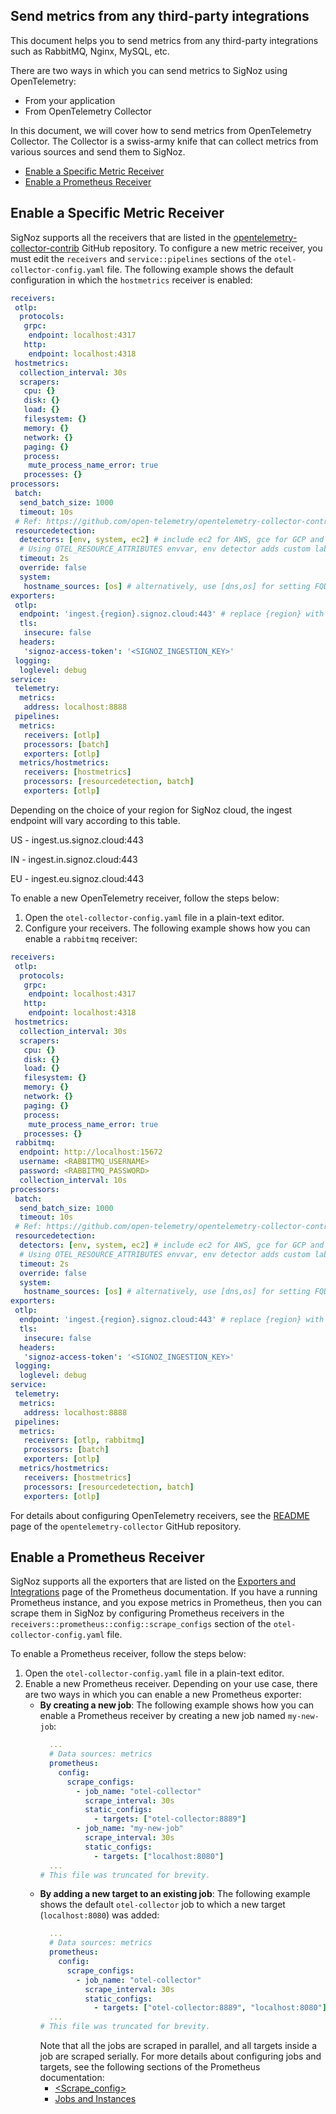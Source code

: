## Send metrics from any third-party integrations

This document helps you to send metrics from any third-party integrations such as RabbitMQ, Nginx, MySQL, etc.

There are two ways in which you can send metrics to SigNoz using OpenTelemetry:

- From your application
- From OpenTelemetry Collector

In this document, we will cover how to send metrics from OpenTelemetry Collector. The Collector is a swiss-army knife that can collect metrics from various sources and send them to SigNoz.

- [Enable a Specific Metric Receiver](#enable-a-specific-metric-receiver)
- [Enable a Prometheus Receiver](#enable-a-prometheus-receiver)

## Enable a Specific Metric Receiver

SigNoz supports all the receivers that are listed in the [opentelemetry-collector-contrib](https://github.com/open-telemetry/opentelemetry-collector-contrib/tree/main/receiver) GitHub repository. To configure a new metric receiver, you must edit the `receivers` and `service::pipelines` sections of the `otel-collector-config.yaml` file. The following example shows the default configuration in which the `hostmetrics` receiver is enabled:

```yaml {8-20,52}
receivers:
 otlp:
  protocols:
   grpc:
    endpoint: localhost:4317
   http:
    endpoint: localhost:4318
 hostmetrics:
  collection_interval: 30s
  scrapers:
   cpu: {}
   disk: {}
   load: {}
   filesystem: {}
   memory: {}
   network: {}
   paging: {}
   process:
    mute_process_name_error: true
   processes: {}
processors:
 batch:
  send_batch_size: 1000
  timeout: 10s
 # Ref: https://github.com/open-telemetry/opentelemetry-collector-contrib/blob/main/processor/resourcedetectionprocessor/README.md
 resourcedetection:
  detectors: [env, system, ec2] # include ec2 for AWS, gce for GCP and azure for Azure.
  # Using OTEL_RESOURCE_ATTRIBUTES envvar, env detector adds custom labels.
  timeout: 2s
  override: false
  system:
   hostname_sources: [os] # alternatively, use [dns,os] for setting FQDN as host.name and os as fallback
exporters:
 otlp:
  endpoint: 'ingest.{region}.signoz.cloud:443' # replace {region} with your region
  tls:
   insecure: false
  headers:
   'signoz-access-token': '<SIGNOZ_INGESTION_KEY>'
 logging:
  loglevel: debug
service:
 telemetry:
  metrics:
   address: localhost:8888
 pipelines:
  metrics:
   receivers: [otlp]
   processors: [batch]
   exporters: [otlp]
  metrics/hostmetrics:
   receivers: [hostmetrics]
   processors: [resourcedetection, batch]
   exporters: [otlp]
```

Depending on the choice of your region for SigNoz cloud, the ingest endpoint will vary according to this table.

US - ingest.us.signoz.cloud:443 

IN - ingest.in.signoz.cloud:443 

EU - ingest.eu.signoz.cloud:443 

To enable a new OpenTelemetry receiver, follow the steps below:

1. Open the `otel-collector-config.yaml` file in a plain-text editor.
2. Configure your receivers. The following example shows how you can enable a `rabbitmq` receiver:

```yaml {21-25,53}
receivers:
 otlp:
  protocols:
   grpc:
    endpoint: localhost:4317
   http:
    endpoint: localhost:4318
 hostmetrics:
  collection_interval: 30s
  scrapers:
   cpu: {}
   disk: {}
   load: {}
   filesystem: {}
   memory: {}
   network: {}
   paging: {}
   process:
    mute_process_name_error: true
   processes: {}
 rabbitmq:
  endpoint: http://localhost:15672
  username: <RABBITMQ_USERNAME>
  password: <RABBITMQ_PASSWORD>
  collection_interval: 10s
processors:
 batch:
  send_batch_size: 1000
  timeout: 10s
 # Ref: https://github.com/open-telemetry/opentelemetry-collector-contrib/blob/main/processor/resourcedetectionprocessor/README.md
 resourcedetection:
  detectors: [env, system, ec2] # include ec2 for AWS, gce for GCP and azure for Azure.
  # Using OTEL_RESOURCE_ATTRIBUTES envvar, env detector adds custom labels.
  timeout: 2s
  override: false
  system:
   hostname_sources: [os] # alternatively, use [dns,os] for setting FQDN as host.name and os as fallback
exporters:
 otlp:
  endpoint: 'ingest.{region}.signoz.cloud:443' # replace {region} with your region
  tls:
   insecure: false
  headers:
   'signoz-access-token': '<SIGNOZ_INGESTION_KEY>'
 logging:
  loglevel: debug
service:
 telemetry:
  metrics:
   address: localhost:8888
 pipelines:
  metrics:
   receivers: [otlp, rabbitmq]
   processors: [batch]
   exporters: [otlp]
  metrics/hostmetrics:
   receivers: [hostmetrics]
   processors: [resourcedetection, batch]
   exporters: [otlp]
```

For details about configuring OpenTelemetry receivers, see the [README](https://github.com/open-telemetry/opentelemetry-collector/blob/main/receiver/README.md) page of the `opentelemetry-collector` GitHub repository.

## Enable a Prometheus Receiver

SigNoz supports all the exporters that are listed on the [Exporters and Integrations](https://prometheus.io/docs/instrumenting/exporters/) page of the Prometheus documentation. If you have a running Prometheus instance, and you expose metrics in Prometheus, then you can scrape them in SigNoz by configuring Prometheus receivers in the `receivers::prometheus::config::scrape_configs` section of the `otel-collector-config.yaml` file.

To enable a Prometheus receiver, follow the steps below:

1. Open the `otel-collector-config.yaml` file in a plain-text editor.
2. Enable a new Prometheus receiver. Depending on your use case, there are two ways in which you can enable a new Prometheus exporter:
   - **By creating a new job**: The following example shows how you can enable a Prometheus receiver by creating a new job named `my-new-job`:
     ```yaml {10-13}
       ...
       # Data sources: metrics
       prometheus:
         config:
           scrape_configs:
             - job_name: "otel-collector"
               scrape_interval: 30s
               static_configs:
                 - targets: ["otel-collector:8889"]
             - job_name: "my-new-job"
               scrape_interval: 30s
               static_configs:
                 - targets: ["localhost:8080"]
       ...
     # This file was truncated for brevity.
     ```
   - **By adding a new target to an existing job**: The following example shows the default `otel-collector` job to which a new target (`localhost:8080`) was added:
     ```yaml {9}
       ...
       # Data sources: metrics
       prometheus:
         config:
           scrape_configs:
             - job_name: "otel-collector"
               scrape_interval: 30s
               static_configs:
                 - targets: ["otel-collector:8889", "localhost:8080"]
       ...
     # This file was truncated for brevity.
     ```
     Note that all the jobs are scraped in parallel, and all targets inside a job are scraped serially. For more details about configuring jobs and targets, see the following sections of the Prometheus documentation:
     - [<Scrape_config>](https://prometheus.io/docs/prometheus/latest/configuration/configuration/#scrape_config)
     - [Jobs and Instances](https://prometheus.io/docs/concepts/jobs_instances/)
